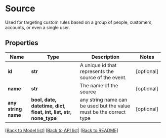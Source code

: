 # Source

Used for targeting custom rules based on a group of people, customers, accounts, or even a single user.

## Properties
Name | Type | Description | Notes
------------ | ------------- | ------------- | -------------
**id** | **str** | A unique id that represents the source of the event. | [optional] 
**name** | **str** | The name of the source | [optional] 
**any string name** | **bool, date, datetime, dict, float, int, list, str, none_type** | any string name can be used but the value must be the correct type | [optional]

[[Back to Model list]](../README.md#documentation-for-models) [[Back to API list]](../README.md#documentation-for-api-endpoints) [[Back to README]](../README.md)


